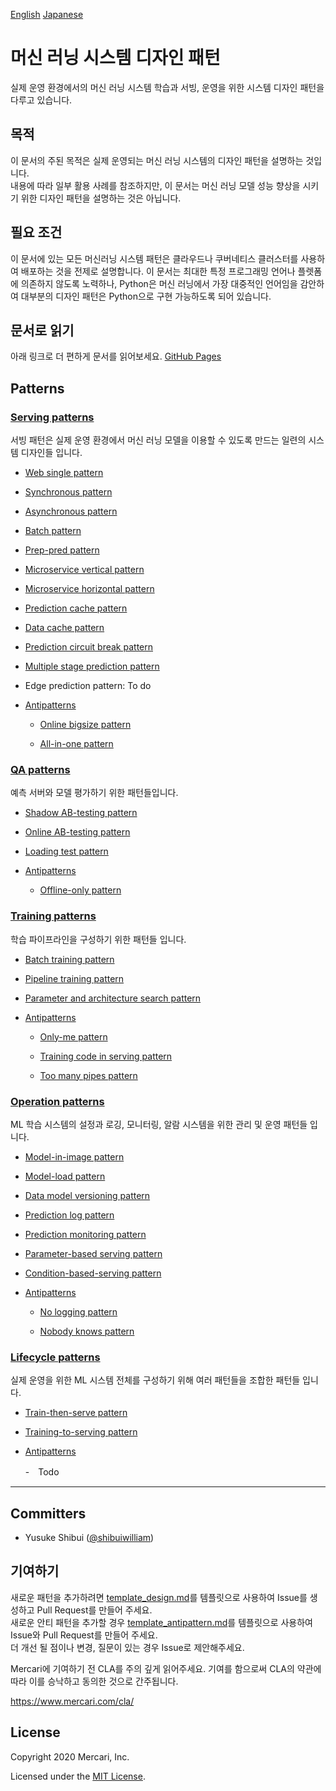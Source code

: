 [English](./README.md) [Japanese](./README_ja.md) 
# 머신 러닝 시스템 디자인 패턴 
실제 운영 환경에서의 머신 러닝 시스템 학습과 서빙, 운영을 위한 시스템 디자인 패턴을 다루고 있습니다. 

## 목적
이 문서의 주된 목적은 실제 운영되는 머신 러닝 시스템의 디자인 패턴을 설명하는 것입니다. 
<br>
내용에 따라 일부 활용 사례를 참조하지만, 이 문서는 머신 러닝 모델 성능 향상을 시키기 위한 디자인 패턴을 설명하는 것은 아닙니다. 
<br>

## 필요 조건
이 문서에 있는 모든 머신러닝 시스템 패턴은 클라우드나 쿠버네티스 클러스터를 사용하여 배포하는 것을 전제로 설명합니다. 이 문서는 최대한 특정 프로그래밍 언어나 플렛폼에 의존하지 않도록 노력하나, Python은 머신 러닝에서 가장 대중적인 언어임을 감안하여 대부분의 디자인 패턴은 Python으로 구현 가능하도록 되어 있습니다. 
<br>

## 문서로 읽기 
아래 링크로 더 편하게 문서를 읽어보세요. 
[GitHub Pages](https://mercari.github.io/ml-system-design-pattern/README_ko.html)

## Patterns
### [Serving patterns](./Serving-patterns/README_ko.md)
서빙 패턴은 실제 운영 환경에서 머신 러닝 모델을 이용할 수 있도록 만드는 일련의 시스템 디자인들 입니다. 
 
- [Web single pattern](./Serving-patterns/Web-single-pattern/design_ko.md)


- [Synchronous pattern](./Serving-patterns/Synchronous-pattern/design_ko.md)


- [Asynchronous pattern](./Serving-patterns/Asynchronous-pattern/design_ko.md)


- [Batch pattern](./Serving-patterns/Batch-pattern/design_ko.md)


- [Prep-pred pattern](./Serving-patterns/Prep-pred-pattern/design_ko.md)


- [Microservice vertical pattern](./Serving-patterns/Microservice-vertical-pattern/design_ko.md)


- [Microservice horizontal pattern](./Serving-patterns/Microservice-horizontal-pattern/design_ko.md)


- [Prediction cache pattern](./Serving-patterns/Prediction-cache-pattern/design_ko.md)


- [Data cache pattern](./Serving-patterns/Data-cache-pattern/design_ko.md)


- [Prediction circuit break pattern](./Serving-patterns/Prediction-circuit-break-pattern/design_ko.md)


- [Multiple stage prediction pattern](./Serving-patterns/Multiple-stage-prediction-pattern/design_ko.md)
 

- Edge prediction pattern: To do

- [Antipatterns](./Serving-patterns/Anti-patterns/README_ko.md)

  - [Online bigsize pattern](./Serving-patterns/Anti-patterns/Online-bigsize-pattern/design_ko.md)

  - [All-in-one pattern](./Serving-patterns/Anti-patterns/All-in-one-pattern/design_ko.md)

### [QA patterns](./QA-patterns/README_ko.md)
예측 서버와 모델 평가하기 위한 패턴들입니다. 

- [Shadow AB-testing pattern](./QA-patterns/Shadow-ab-test-pattern/design_ko.md)


- [Online AB-testing pattern](./QA-patterns/Online-ab-test-pattern/design_ko.md)


- [Loading test pattern](./QA-patterns/Loading-test-pattern/design_ko.md)

- [Antipatterns](./QA-patterns/Anti-patterns/README_ko.md)

  - [Offline-only pattern](./QA-patterns/Anti-patterns/Offline-only-pattern/design_ko.md)

### [Training patterns](./Training-patterns/README_ko.md)
학습 파이프라인을 구성하기 위한 패턴들 입니다. 


- [Batch training pattern](./Training-patterns/Batch-training-pattern/design_ko.md)


- [Pipeline training pattern](./Training-patterns/Pipeline-training-pattern/design_ko.md)


- [Parameter and architecture search pattern](./Training-patterns/Parameter-and-architecture-search-pattern/design_ko.md)


- [Antipatterns](./Training-patterns/Anti-patterns/README_ko.md)

  - [Only-me pattern](./Training-patterns/Anti-patterns/Only-me-pattern/design_ko.md)

  - [Training code in serving pattern](./Training-patterns/Anti-patterns/Training-code-in-serving-pattern/design_ko.md)

  - [Too many pipes pattern](./Training-patterns/Anti-patterns/Too-many-pipes-pattern/design_ko.md)

### [Operation patterns](./Operation-patterns/README_ko.md)
ML 학습 시스템의 설정과 로깅, 모니터링, 알람 시스템을 위한  관리 및 운영 패턴들 입니다. 


- [Model-in-image pattern](./Operation-patterns/Model-in-image-pattern/design_ko.md)


- [Model-load pattern](./Operation-patterns/Model-load-pattern/design_ko.md)


- [Data model versioning pattern](./Operation-patterns/Data-model-versioning-pattern/design_ko.md)


- [Prediction log pattern](./Operation-patterns/Prediction-log-pattern/design_ko.md)


- [Prediction monitoring pattern](./Operation-patterns/Prediction-monitoring-pattern/design_ko.md)


- [Parameter-based serving pattern](./Operation-patterns/Parameter-based-serving-pattern/design_ko.md)


- [Condition-based-serving pattern](./Operation-patterns/Condition-based-serving-pattern/design_ko.md)

- [Antipatterns](./Operation-patterns/Anti-patterns/README_ko.md)

  - [No logging pattern](./Operation-patterns/Anti-patterns/No-logging-pattern/design_ko.md)

  - [Nobody knows pattern](./Operation-patterns/Anti-patterns/Nobody-knows-pattern/design_ko.md)


### [Lifecycle patterns](./Lifecycle-patterns/README_ko.md)
실제 운영을 위한 ML 시스템 전체를 구성하기 위해 여러 패턴들을 조합한 패턴들 입니다. 

- [Train-then-serve pattern](./Lifecycle-patterns/Train-then-serve-pattern/design_ko.md)


- [Training-to-serving pattern](./Lifecycle-patterns/Training-to-serving-pattern/design_ko.md)


- [Antipatterns](./Lifecycle-patterns/Anti-patterns/README_ko.md)

  -　Todo

---

## Committers

 * Yusuke Shibui ([@shibuiwilliam](https://github.com/shibuiwilliam))

## 기여하기

새로운 패턴을 추가하려면 [template_design.md](./template_design.md)를 템플릿으로 사용하여 Issue를 생성하고 Pull Request를  만들어 주세요.<br>
새로운 안티 패턴을 추가할 경우 [template_antipattern.md](./template_antipatter.md)를 템플릿으로 사용하여 Issue와 Pull Request를 만들어 주세요.<br>
더 개선 될 점이나 변경, 질문이 있는 경우 Issue로 제안해주세요. <br>

Mercari에 기여하기 전 CLA를 주의 깊게 읽어주세요. 기여를 함으로써 CLA의 약관에 따라 이를 승낙하고 동의한 것으로 간주됩니다. 

https://www.mercari.com/cla/


## License

Copyright 2020 Mercari, Inc.

Licensed under the [MIT License](LICENSE).